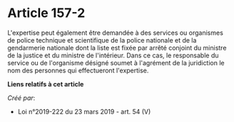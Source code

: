 # Article 157-2

L'expertise peut également être demandée à des services ou organismes de police technique et scientifique de la police
nationale et de la gendarmerie nationale dont la liste est fixée par arrêté conjoint du ministre de la justice et du ministre
de l'intérieur. Dans ce cas, le responsable du service ou de l'organisme désigné soumet à l'agrément de la juridiction le nom
des personnes qui effectueront l'expertise.

**Liens relatifs à cet article**

_Créé par_:

  - Loi n°2019-222 du 23 mars 2019 - art. 54 (V)

